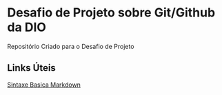 # Desafio de Projeto sobre Git/Github da DIO
Repositório Criado para o Desafio de Projeto

## Links Úteis
[Sintaxe Basica Markdown](https://www.markdownguide.org/basic-syntax/)
